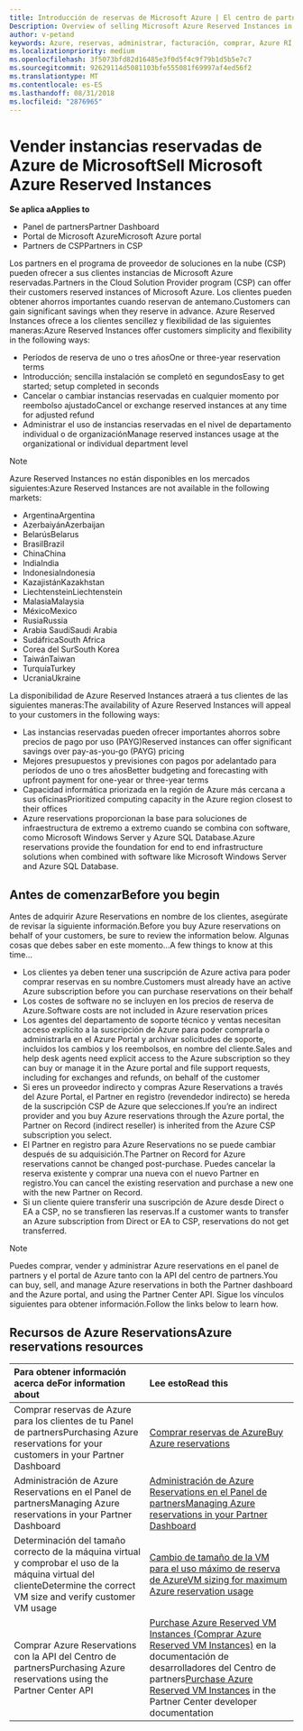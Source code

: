 ```yaml
---
title: Introducción de reservas de Microsoft Azure | El centro de partners
Description: Overview of selling Microsoft Azure Reserved Instances in CSP.
author: v-petand
keywords: Azure, reservas, administrar, facturación, comprar, Azure RI, instancias reservadas de Azure
ms.localizationpriority: medium
ms.openlocfilehash: 3f5073bfd82d16485e3f0d5f4c9f79b1d5b5e7c7
ms.sourcegitcommit: 92629114d5081103bfe555081f69997af4ed56f2
ms.translationtype: MT
ms.contentlocale: es-ES
ms.lasthandoff: 08/31/2018
ms.locfileid: "2876965"
---
```

# <a name="sell-microsoft-azure-reserved-instances"></a><span data-ttu-id="566e8-103">Vender instancias reservadas de Azure de Microsoft</span><span class="sxs-lookup"><span data-stu-id="566e8-103">Sell Microsoft Azure Reserved Instances</span></span> 

**<span data-ttu-id="566e8-104">Se aplica a</span><span class="sxs-lookup"><span data-stu-id="566e8-104">Applies to</span></span>**

-  <span data-ttu-id="566e8-105">Panel de partners</span><span class="sxs-lookup"><span data-stu-id="566e8-105">Partner Dashboard</span></span>
-  <span data-ttu-id="566e8-106">Portal de Microsoft Azure</span><span class="sxs-lookup"><span data-stu-id="566e8-106">Microsoft Azure portal</span></span>
-  <span data-ttu-id="566e8-107">Partners de CSP</span><span class="sxs-lookup"><span data-stu-id="566e8-107">Partners in CSP</span></span>

<span data-ttu-id="566e8-108">Los partners en el programa de proveedor de soluciones en la nube (CSP) pueden ofrecer a sus clientes instancias de Microsoft Azure reservadas.</span><span class="sxs-lookup"><span data-stu-id="566e8-108">Partners in the Cloud Solution Provider program (CSP) can offer their customers reserved instances of Microsoft Azure.</span></span> <span data-ttu-id="566e8-109">Los clientes pueden obtener ahorros importantes cuando reservan de antemano.</span><span class="sxs-lookup"><span data-stu-id="566e8-109">Customers can gain significant savings when they reserve in advance.</span></span> <span data-ttu-id="566e8-110">Azure Reserved Instances ofrece a los clientes sencillez y flexibilidad de las siguientes maneras:</span><span class="sxs-lookup"><span data-stu-id="566e8-110">Azure Reserved Instances offer customers simplicity and flexibility in the following ways:</span></span>

-   <span data-ttu-id="566e8-111">Períodos de reserva de uno o tres años</span><span class="sxs-lookup"><span data-stu-id="566e8-111">One or three-year reservation terms</span></span> 
-   <span data-ttu-id="566e8-112">Introducción; sencilla instalación se completó en segundos</span><span class="sxs-lookup"><span data-stu-id="566e8-112">Easy to get started; setup completed in seconds</span></span> 
-   <span data-ttu-id="566e8-113">Cancelar o cambiar instancias reservadas en cualquier momento por reembolso ajustado</span><span class="sxs-lookup"><span data-stu-id="566e8-113">Cancel or exchange reserved instances at any time for adjusted refund</span></span> 
-   <span data-ttu-id="566e8-114">Administrar el uso de instancias reservadas en el nivel de departamento individual o de organización</span><span class="sxs-lookup"><span data-stu-id="566e8-114">Manage reserved instances usage at the organizational or individual department level</span></span> 

> [!NOTE]  
> <span data-ttu-id="566e8-115">Azure Reserved Instances no están disponibles en los mercados siguientes:</span><span class="sxs-lookup"><span data-stu-id="566e8-115">Azure Reserved Instances are not available in the following markets:</span></span>  
> * <span data-ttu-id="566e8-116">Argentina</span><span class="sxs-lookup"><span data-stu-id="566e8-116">Argentina</span></span>
> * <span data-ttu-id="566e8-117">Azerbaiyán</span><span class="sxs-lookup"><span data-stu-id="566e8-117">Azerbaijan</span></span>
> * <span data-ttu-id="566e8-118">Belarús</span><span class="sxs-lookup"><span data-stu-id="566e8-118">Belarus</span></span>
> * <span data-ttu-id="566e8-119">Brasil</span><span class="sxs-lookup"><span data-stu-id="566e8-119">Brazil</span></span>
> * <span data-ttu-id="566e8-120">China</span><span class="sxs-lookup"><span data-stu-id="566e8-120">China</span></span>
> * <span data-ttu-id="566e8-121">India</span><span class="sxs-lookup"><span data-stu-id="566e8-121">India</span></span>
> * <span data-ttu-id="566e8-122">Indonesia</span><span class="sxs-lookup"><span data-stu-id="566e8-122">Indonesia</span></span>
> * <span data-ttu-id="566e8-123">Kazajistán</span><span class="sxs-lookup"><span data-stu-id="566e8-123">Kazakhstan</span></span>
> * <span data-ttu-id="566e8-124">Liechtenstein</span><span class="sxs-lookup"><span data-stu-id="566e8-124">Liechtenstein</span></span>
> * <span data-ttu-id="566e8-125">Malasia</span><span class="sxs-lookup"><span data-stu-id="566e8-125">Malaysia</span></span>
> * <span data-ttu-id="566e8-126">México</span><span class="sxs-lookup"><span data-stu-id="566e8-126">Mexico</span></span>
> * <span data-ttu-id="566e8-127">Rusia</span><span class="sxs-lookup"><span data-stu-id="566e8-127">Russia</span></span>
> * <span data-ttu-id="566e8-128">Arabia Saudí</span><span class="sxs-lookup"><span data-stu-id="566e8-128">Saudi Arabia</span></span>
> * <span data-ttu-id="566e8-129">Sudáfrica</span><span class="sxs-lookup"><span data-stu-id="566e8-129">South Africa</span></span>
> * <span data-ttu-id="566e8-130">Corea del Sur</span><span class="sxs-lookup"><span data-stu-id="566e8-130">South Korea</span></span>
> * <span data-ttu-id="566e8-131">Taiwán</span><span class="sxs-lookup"><span data-stu-id="566e8-131">Taiwan</span></span>
> * <span data-ttu-id="566e8-132">Turquía</span><span class="sxs-lookup"><span data-stu-id="566e8-132">Turkey</span></span>
> * <span data-ttu-id="566e8-133">Ucrania</span><span class="sxs-lookup"><span data-stu-id="566e8-133">Ukraine</span></span>

<span data-ttu-id="566e8-134">La disponibilidad de Azure Reserved Instances atraerá a tus clientes de las siguientes maneras:</span><span class="sxs-lookup"><span data-stu-id="566e8-134">The availability of Azure Reserved Instances will appeal to your customers in the following ways:</span></span>

-   <span data-ttu-id="566e8-135">Las instancias reservadas pueden ofrecer importantes ahorros sobre precios de pago por uso (PAYG)</span><span class="sxs-lookup"><span data-stu-id="566e8-135">Reserved instances can offer significant savings over pay-as-you-go (PAYG) pricing</span></span>
-   <span data-ttu-id="566e8-136">Mejores presupuestos y previsiones con pagos por adelantado para períodos de uno o tres años</span><span class="sxs-lookup"><span data-stu-id="566e8-136">Better budgeting and forecasting with upfront payment for one-year or three-year terms</span></span> 
-   <span data-ttu-id="566e8-137">Capacidad informática priorizada en la región de Azure más cercana a sus oficinas</span><span class="sxs-lookup"><span data-stu-id="566e8-137">Prioritized computing capacity in the Azure region closest to their offices</span></span>  
-   <span data-ttu-id="566e8-138">Azure reservations proporcionan la base para soluciones de infraestructura de extremo a extremo cuando se combina con software, como Microsoft Windows Server y Azure SQL Database.</span><span class="sxs-lookup"><span data-stu-id="566e8-138">Azure reservations provide the foundation for end to end infrastructure solutions when combined with software like Microsoft Windows Server and Azure SQL Database.</span></span>   

## <a name="before-you-begin"></a><span data-ttu-id="566e8-139">Antes de comenzar</span><span class="sxs-lookup"><span data-stu-id="566e8-139">Before you begin</span></span>

<span data-ttu-id="566e8-140">Antes de adquirir Azure Reservations en nombre de los clientes, asegúrate de revisar la siguiente información.</span><span class="sxs-lookup"><span data-stu-id="566e8-140">Before you buy Azure reservations on behalf of your customers, be sure to review the information below.</span></span> <span data-ttu-id="566e8-141">Algunas cosas que debes saber en este momento...</span><span class="sxs-lookup"><span data-stu-id="566e8-141">A few things to know at this time…</span></span>

-   <span data-ttu-id="566e8-142">Los clientes ya deben tener una suscripción de Azure activa para poder comprar reservas en su nombre.</span><span class="sxs-lookup"><span data-stu-id="566e8-142">Customers must already have an active Azure subscription before you can purchase reservations on their behalf</span></span>  
-   <span data-ttu-id="566e8-143">Los costes de software no se incluyen en los precios de reserva de Azure.</span><span class="sxs-lookup"><span data-stu-id="566e8-143">Software costs are not included in Azure reservation prices</span></span> 
-   <span data-ttu-id="566e8-144">Los agentes del departamento de soporte técnico y ventas necesitan acceso explícito a la suscripción de Azure para poder comprarla o administrarla en el Azure Portal y archivar solicitudes de soporte, incluidos los cambios y los reembolsos, en nombre del cliente.</span><span class="sxs-lookup"><span data-stu-id="566e8-144">Sales and help desk agents need explicit access to the Azure subscription so they can buy or manage it in the Azure portal and file support requests, including for exchanges and refunds, on behalf of the customer</span></span>  
-   <span data-ttu-id="566e8-145">Si eres un proveedor indirecto y compras Azure Reservations a través del Azure Portal, el Partner en registro (revendedor indirecto) se hereda de la suscripción CSP de Azure que selecciones.</span><span class="sxs-lookup"><span data-stu-id="566e8-145">If you’re an indirect provider and you buy Azure reservations through the Azure portal, the Partner on Record (indirect reseller) is inherited from the Azure CSP subscription you select.</span></span> 
-   <span data-ttu-id="566e8-146">El Partner en registro para Azure Reservations no se puede cambiar después de su adquisición.</span><span class="sxs-lookup"><span data-stu-id="566e8-146">The Partner on Record for Azure reservations cannot be changed post-purchase.</span></span> <span data-ttu-id="566e8-147">Puedes cancelar la reserva existente y comprar una nueva con el nuevo Partner en registro.</span><span class="sxs-lookup"><span data-stu-id="566e8-147">You can cancel the existing reservation and purchase a new one with the new Partner on Record.</span></span> 
-   <span data-ttu-id="566e8-148">Si un cliente quiere transferir una suscripción de Azure desde Direct o EA a CSP, no se transfieren las reservas.</span><span class="sxs-lookup"><span data-stu-id="566e8-148">If a customer wants to transfer an Azure subscription from Direct or EA to CSP, reservations do not get transferred.</span></span> 

>[!NOTE]
> <span data-ttu-id="566e8-149">Puedes comprar, vender y administrar Azure reservations en el panel de partners y el portal de Azure tanto con la API del centro de partners.</span><span class="sxs-lookup"><span data-stu-id="566e8-149">You can buy, sell, and manage Azure reservations in both the Partner dashboard and the Azure portal, and using the Partner Center API.</span></span> <span data-ttu-id="566e8-150">Sigue los vínculos siguientes para obtener información.</span><span class="sxs-lookup"><span data-stu-id="566e8-150">Follow the links below to learn how.</span></span> 

## <a name="azure-reservations-resources"></a><span data-ttu-id="566e8-151">Recursos de Azure Reservations</span><span class="sxs-lookup"><span data-stu-id="566e8-151">Azure reservations resources</span></span>
|**<span data-ttu-id="566e8-152">Para obtener información acerca de</span><span class="sxs-lookup"><span data-stu-id="566e8-152">For information about</span></span>**   |**<span data-ttu-id="566e8-153">Lee esto</span><span class="sxs-lookup"><span data-stu-id="566e8-153">Read this</span></span>**    |
|:-----------------------------|:-----------------|
|<span data-ttu-id="566e8-154">Comprar reservas de Azure para los clientes de tu Panel de partners</span><span class="sxs-lookup"><span data-stu-id="566e8-154">Purchasing Azure reservations for your customers in your Partner Dashboard</span></span>   |[<span data-ttu-id="566e8-155">Comprar reservas de Azure</span><span class="sxs-lookup"><span data-stu-id="566e8-155">Buy Azure reservations</span></span>](azure-reservations-buying.md)
|<span data-ttu-id="566e8-156">Administración de Azure Reservations en el Panel de partners</span><span class="sxs-lookup"><span data-stu-id="566e8-156">Managing Azure reservations in your Partner Dashboard</span></span> | [<span data-ttu-id="566e8-157">Administración de Azure Reservations en el Panel de partners</span><span class="sxs-lookup"><span data-stu-id="566e8-157">Managing Azure reservations in your Partner Dashboard</span></span>](azure-reservations-manage.md)
|<span data-ttu-id="566e8-158">Determinación del tamaño correcto de la máquina virtual y comprobar el uso de la máquina virtual del cliente</span><span class="sxs-lookup"><span data-stu-id="566e8-158">Determine the correct VM size and verify customer VM usage</span></span>   |[<span data-ttu-id="566e8-159">Cambio de tamaño de la VM para el uso máximo de reserva de Azure</span><span class="sxs-lookup"><span data-stu-id="566e8-159">VM sizing for maximum Azure reservation usage</span></span>](azure-usage.md)   |
|<span data-ttu-id="566e8-160">Comprar Azure Reservations con la API del Centro de partners</span><span class="sxs-lookup"><span data-stu-id="566e8-160">Purchasing Azure reservations using the Partner Center API</span></span> | <span data-ttu-id="566e8-161">[Purchase Azure Reserved VM Instances (Comprar Azure Reserved VM Instances)](https://docs.microsoft.com/partner-center/develop/purchase-azure-reservations) en la documentación de desarrolladores del Centro de partners</span><span class="sxs-lookup"><span data-stu-id="566e8-161">[Purchase Azure Reserved VM Instances](https://docs.microsoft.com/partner-center/develop/purchase-azure-reservations) in the Partner Center developer documentation</span></span>

 

